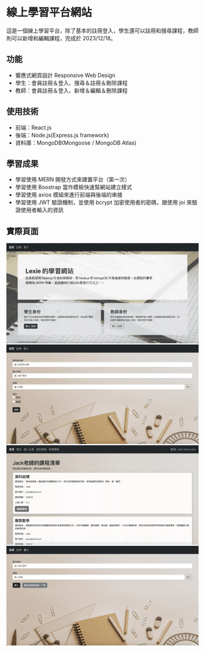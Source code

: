 # 線上學習平台網站

這是一個線上學習平台，除了基本的註冊登入，學生還可以註冊和搜尋課程，教師則可以新增和編輯課程，完成於 2023/12/18。

## 功能

- 響應式網頁設計 Responsive Web Design
- 學生：會員註冊＆登入、搜尋＆註冊＆刪除課程
- 教師：會員註冊＆登入、新增＆編輯＆刪除課程

## 使用技術

- 前端：React.js
- 後端：Node.js(Express.js framework)
- 資料庫：MongoDB(Mongoose / MongoDB Atlas)

## 學習成果

- 學習使用 MERN 開發方式來建置平台（第一次）
- 學習使用 Boostrap 當作模板快速幫網站建立樣式
- 學習使用 axios 模組來進行前端與後端的串接
- 學習使用 JWT 驗證機制，並使用 bcrypt 加密使用者的密碼，跟使用 joi 來驗證使用者輸入的資訊

## 實際頁面

![image](https://github.com/Alex900806/Online-Learning-website/blob/main/demo/mern.webp)
![image](https://github.com/Alex900806/Online-Learning-website/blob/main/demo/mern2.webp)
![image](https://github.com/Alex900806/Online-Learning-website/blob/main/demo/mern3.webp)
![image](https://github.com/Alex900806/Online-Learning-website/blob/main/demo/mern4.webp)
